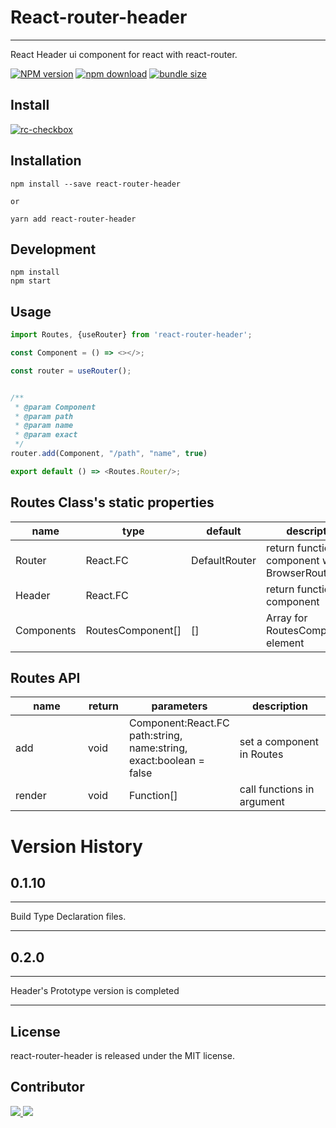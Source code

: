 # React-router-header

---

React Header ui component for react with react-router.

[![NPM version][npm-image]][npm-url]
[![npm download][download-image]][download-url]
[![bundle size][bundlephobia-image]][bundlephobia-url]

[npm-image]: http://img.shields.io/npm/v/react-router-header.svg?style=flat-square

[npm-url]: http://npmjs.org/package/react-router-header

[download-image]: https://img.shields.io/npm/dm/react-router-header.svg?style=flat-square

[download-url]: https://npmjs.org/package/react-router-header

[bundlephobia-url]: https://bundlephobia.com/result?p=react-router-header

[bundlephobia-image]: https://badgen.net/bundlephobia/minzip/react-router-header

## Install

[![rc-checkbox](https://nodei.co/npm/react-router-header.png)](https://npmjs.org/package/react-router-header)

## Installation

``` shell
npm install --save react-router-header

or

yarn add react-router-header
```

## Development

```
npm install
npm start
```

## Usage

```js
import Routes, {useRouter} from 'react-router-header';

const Component = () => <></>;

const router = useRouter();


/**
 * @param Component
 * @param path
 * @param name
 * @param exact
 */
router.add(Component, "/path", "name", true)

export default () => <Routes.Router/>;
```

## Routes Class's static properties

<table class="table table-bordered table-striped">
  <thead>
  <tr>
    <th style="width: 100px;">name</th>
    <th style="width: 50px;">type</th>
    <th style="width: 50px;">default</th>
    <th>description</th>
  </tr>
  </thead>
  <tbody>
    <tr>
      <td>Router</td>
      <td>React.FC</td>
      <td>DefaultRouter</td>
      <td>return functional component with BrowserRouter</td>
    </tr>
    <tr>
      <td>Header</td>
      <td>React.FC</td>
      <td></td>
      <td>return functional component</td>
    </tr>
      <tr>
      <td>Components</td>
      <td>RoutesComponent[]</td>
      <td>[]</td>
      <td>Array for RoutesComponent's element</td>
    </tr>
  </tbody>
</table>

## Routes API

<table class="table table-bordered table-striped">
  <thead>
  <tr>
    <th style="width: 100px;">name</th>
    <th style="width: 50px;">return</th>
    <th style="width: 50px;">parameters</th>
    <th>description</th>
  </tr>
  </thead>
  <tbody>
    <tr>
      <td>add</td>
      <td>void</td>
      <td>Component:React.FC
          path:string,
          name:string,
          exact:boolean = false
</td>
      <td>set a component in Routes</td>
    </tr>
    <tr>
      <td>render</td>
      <td>void</td>
      <td>Function[]</td>
      <td>call functions in argument</td>
    </tr>
  </tbody>
</table>

# Version History

## 0.1.10

---
Build Type Declaration files.

---
## 0.2.0

---
Header's Prototype version is completed

---
## License

react-router-header is released under the MIT license.

## Contributor

<a href="https://github.com/LeeJaeBae/React-Router-Header/graphs/contributors">
  <img src="https://github.com/leejaebae.png?size=50">
  <img src="https://github.com/JeongJaeSoon.png?size=50">
</a>
